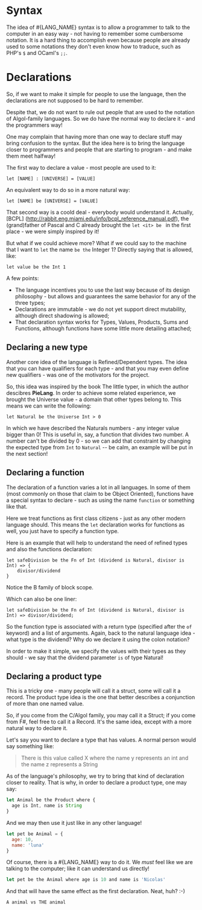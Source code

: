 # Syntax

The idea of #{LANG_NAME} syntax is to allow a programmer to talk to the computer in an easy way - not having to remember some cumbersome notation. It is a hard thing to accomplish even because people are already used to some notations they don't even  know how to traduce, such as PHP's ```$``` and OCaml's ```;;```.

# Declarations

So, if we want to make it simple for people to use the language, then the declarations are not supposed to be hard to remember.  

Despite that, we do not want to rule out people that are used to the notation of Algol-family languages. So we do have the normal way to declare it - and the programmers way!

One may complain that having more than one way to declare stuff may bring confusion to the syntax. But the idea here is to bring the language closer to programmers and people that are starting to program - and make them meet halfway!

The first way to declare a value - most people are used to it:

```
let [NAME] : [UNIVERSE] = [VALUE]
```

An equivalent way to do so in a more natural way:

```
let [NAME] be [UNIVERSE] = [VALUE]
```

That second way is a coold deal - everybody would understand it. Actually, [BCPL] (http://rabbit.eng.miami.edu/info/bcpl_reference_manual.pdf), the (grand)father of Pascal and C already brought the ```let <it> be ``` in the first place - we were simply inspired by it!

But what if we could achieve more? What if we could say to the machine that I want to ```let``` the name ```be the``` Integer 1? Directly saying that is allowed, like:

```
let value be the Int 1
```

A few points:

* The language incentives you to use the last way because of its design philosophy - but allows and guarantees the same behavior for any of the three types;
* Declarations are immutable - we do not yet support direct mutability, although direct shadowing is allowed;
* That declaration syntax works for Types, Values, Products, Sums and Functions, although functions have some little more detailing attached;

## Declaring a new type

Another core idea of the language is Refined/Dependent types. The idea that you can have qualifiers for each type - and that you may even define new qualifiers - was one of the motivators for the project.

So, this idea was inspired by the book The little typer, in which the author descibres **PieLang**. In order to achieve some related experience, we brought the Universe value - a domain that other types belong to. This means we can write the following:

```
let Natural be the Universe Int > 0
```

In which we have described the Naturals numbers - any integer value bigger than 0! This is useful in, say, a function that divides two number. A number can't be divided by 0 - so we can add that constraint by changing the expected type from ```Int``` to ```Natural``` -- be calm, an example will be put in the next section!

## Declaring a function

The declaration of a function varies a lot in all languages. In some of them (most commonly on those that claim to be Object Oriented), functions have a special syntax to declare - such as using the name ```function``` or something like that.

Here we treat functions as first class citizens - just as any other modern language should. This means the ```let``` declaration works for functions as well, you just have to specify a function type.

Here is an example that will help to understand the need of refined types and also the functions declaration:

```
let safeDivision be the Fn of Int (dividend is Natural, divisor is Int) => {
    divisor/dividend
}
```
Notice the B family of block scope.

Which can also be one liner:

```
let safeDivision be the Fn of Int (dividend is Natural, divisor is Int) => divisor/dividend;
```

So the function type is associated with a return type (specified after the ```of``` keyword) and a list of arguments. Again, back to the natural language idea - what type is the dividend? Why do we declare it using the colon notation?

In order to make it simple, we specify the values with their types as they should - we say that the dividend parameter ```is``` of type Natural!

## Declaring a product type

This is a tricky one - many people will call it a struct, some will call it a record. The product type idea is the one that better describes a conjunction of more than one named value.

So, if you come from the C/Algol family, you may call it a Struct; if you come from F#, feel free to call it a Record. It's the same idea, except with a more natural way to declare it.

Let's say you want to declare a type that has values. A normal person would say something like:

> There is this value called X where the name y represents an int and the name z represents a String

As of the language's philosophy, we try to bring that kind of declaration closer to reality. That is why, in order to declare a product type, one may say:

```javascript
let Animal be the Product where {
  age is Int, name is String
}
```

And we may then use it just like in any other language!

```javascript
let pet be Animal = {
  age: 10,
  name: 'luna'
}
```

Of course, there is a #{LANG_NAME} way to do it. We *must* feel like we are talking to the computer; like it can understand us directly!

```javascript
let pet be the Animal where age is 10 and name is 'Nicolas'
```

And that will have the same effect as the first declaration. Neat, huh? :-)


```A animal vs THE animal```
